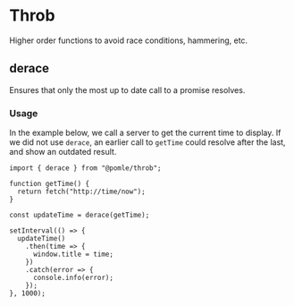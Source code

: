 # Throb

Higher order functions to avoid race conditions, hammering, etc.

## derace

Ensures that only the most up to date call to a promise resolves.

### Usage

In the example below, we call a server to get the current time to display. If we did not use `derace`, an earlier call to `getTime` could resolve after the last, and show an outdated result.

```
import { derace } from "@pomle/throb";

function getTime() {
  return fetch("http://time/now");
}

const updateTime = derace(getTime);

setInterval(() => {
  updateTime()
    .then(time => {
      window.title = time;
    })
    .catch(error => {
      console.info(error);
    });
}, 1000);
```
